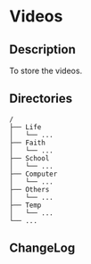# Videos

## Description

To store the videos.


## Directories

```
/
├── Life
│   └── ...
├── Faith
│   └── ...
├── School
│   └── ...
├── Computer
│   └── ...
├── Others
│   └── ...
├── Temp
│   └── ...
└── ...
```


## ChangeLog

